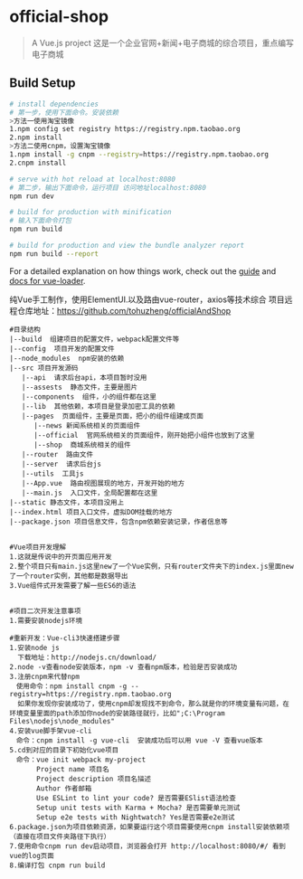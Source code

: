 # official-shop

> A Vue.js project
> 这是一个企业官网+新闻+电子商城的综合项目，重点编写电子商城

## Build Setup

``` bash
# install dependencies
# 第一步，使用下面命令。安装依赖
>方法一使用淘宝镜像
1.npm config set registry https://registry.npm.taobao.org
2.npm install
>方法二使用cnpm，设置淘宝镜像
1.npm install -g cnpm --registry=https://registry.npm.taobao.org
2.cnpm install

# serve with hot reload at localhost:8080
# 第二步，输出下面命令，运行项目 访问地址localhost:8080
npm run dev

# build for production with minification
# 输入下面命令打包
npm run build

# build for production and view the bundle analyzer report
npm run build --report
```

For a detailed explanation on how things work, check out the [guide](http://vuejs-templates.github.io/webpack/) and [docs for vue-loader](http://vuejs.github.io/vue-loader).

纯Vue手工制作，使用ElementUI.以及路由vue-router，axios等技术综合
项目远程仓库地址：https://github.com/tohuzheng/officialAndShop

~~~
#目录结构
|--build  组建项目的配置文件，webpack配置文件等
|--config  项目开发的配置文件
|--node_modules  npm安装的依赖
|--src 项目开发源码
   |--api  请求后台api，本项目暂时没用
   |--assests  静态文件，主要是图片
   |--components  组件，小的组件都在这里
   |--lib  其他依赖，本项目是登录加密工具的依赖
   |--pages  页面组件，主要是页面，把小的组件组建成页面
      |--news 新闻系统相关的页面组件
      |--official  官网系统相关的页面组件，刚开始把小组件也放到了这里
      |--shop  商城系统相关的组件
   |--router  路由文件
   |--server  请求后台js
   |--utils  工具js
   |--App.vue  路由视图展现的地方，开发开始的地方
   |--main.js  入口文件，全局配置都在这里
|--static 静态文件，本项目没用上
|--index.html 项目入口文件，虚拟DOM挂载的地方
|--package.json 项目信息文件，包含npm依赖安装记录，作者信息等


#Vue项目开发理解
1.这就是传说中的开页面应用开发
2.整个项目只有main.js这里new了一个Vue实例，只有router文件夹下的index.js里面new了一个router实例，其他都是数据导出
3.Vue组件式开发需要了解一些ES6的语法


#项目二次开发注意事项
1.需要安装nodejs环境

#重新开发：Vue-cli3快速搭建步骤
1.安装node js
  下载地址：http://nodejs.cn/download/
2.node -v查看node安装版本，npm -v 查看npm版本，检验是否安装成功
3.注册cnpm来代替npm
　使用命令：npm install cnpm -g --registry=https://registry.npm.taobao.org
  如果你发现你安装成功了，使用cnpm却发现找不到命令，那么就是你的环境变量有问题，在环境变量里面的path添加你node的安装路径就行，比如";C:\Program Files\nodejs\node_modules"
4.安装vue脚手架vue-cli
　命令：cnpm install -g vue-cli  安装成功后可以用 vue -V 查看vue版本
5.cd到对应的目录下初始化vue项目
　命令：vue init webpack my-project
　　　　Project name 项目名 
　　　　Project description 项目名描述 
　　　　Author 作者邮箱 
　　　　Use ESLint to lint your code? 是否需要ESlist语法检查 
　　　　Setup unit tests with Karma + Mocha? 是否需要单元测试 
　　　　Setup e2e tests with Nightwatch? Yes是否需要e2e测试 
6.package.json为项目依赖资源，如果要运行这个项目需要使用cnpm install安装依赖项（直接在项目文件夹路径下执行）
7.使用命令cnpm run dev启动项目，浏览器会打开 http://localhost:8080/#/ 看到vue的log页面
8.编译打包 cnpm run build

